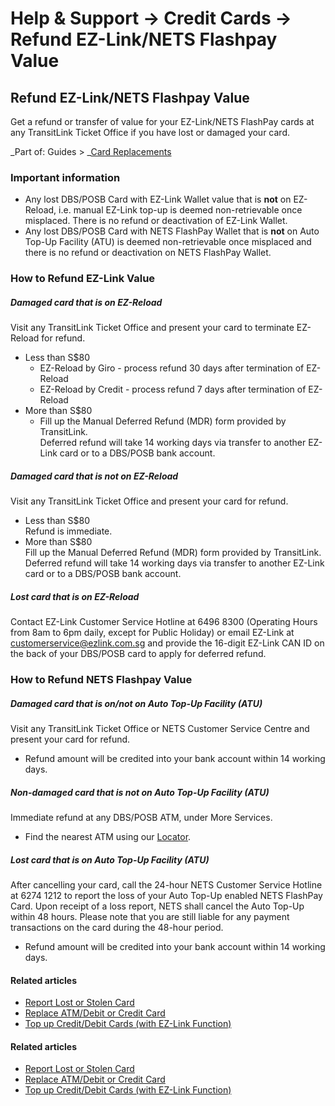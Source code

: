 # Help & Support -> Credit Cards -> Refund EZ-Link/NETS Flashpay Value

## Refund EZ-Link/NETS Flashpay Value

Get a refund or transfer of value for your EZ-Link/NETS FlashPay cards at any TransitLink Ticket Office if you have lost or damaged your card.

_Part of: Guides > _[Card Replacements](https://www.dbs.com.sg/personal/support/guide-card-replacement.html)

### Important information

  * Any lost DBS/POSB Card with EZ-Link Wallet value that is **not** on EZ-Reload, i.e. manual EZ-Link top-up is deemed non-retrievable once misplaced. There is no refund or deactivation of EZ-Link Wallet.
  * Any lost DBS/POSB Card with NETS FlashPay Wallet that is **not** on Auto Top-Up Facility (ATU) is deemed non-retrievable once misplaced and there is no refund or deactivation on NETS FlashPay Wallet.



### How to Refund EZ-Link Value

#####  Damaged card that is **on** EZ-Reload

Visit any TransitLink Ticket Office and present your card to terminate EZ-Reload for refund. 

  * Less than S$80 
    * EZ-Reload by Giro - process refund 30 days after termination of EZ-Reload
    * EZ-Reload by Credit - process refund 7 days after termination of EZ-Reload
  * More than S$80 
    * Fill up the Manual Deferred Refund (MDR) form provided by TransitLink.  
Deferred refund will take 14 working days via transfer to another EZ-Link card or to a DBS/POSB bank account. 



#####  Damaged card that is **not on** EZ-Reload

Visit any TransitLink Ticket Office and present your card for refund. 

  * Less than S$80  
Refund is immediate. 
  * More than S$80  
Fill up the Manual Deferred Refund (MDR) form provided by TransitLink. Deferred refund will take 14 working days via transfer to another EZ-Link card or to a DBS/POSB bank account. 



#####  Lost card that is **on** EZ-Reload

Contact EZ-Link Customer Service Hotline at 6496 8300 (Operating Hours from 8am to 6pm daily, except for Public Holiday) or email EZ-Link at [customerservice@ezlink.com.sg](mailto:customerservice@ezlink.com.sg) and provide the 16-digit EZ-Link CAN ID on the back of your DBS/POSB card to apply for deferred refund. 

  
  


### How to Refund NETS Flashpay Value

#####  Damaged card that is **on/not on** Auto Top-Up Facility (ATU)

Visit any TransitLink Ticket Office or NETS Customer Service Centre and present your card for refund. 

  * Refund amount will be credited into your bank account within 14 working days.



#####  Non-damaged card that is **not on** Auto Top-Up Facility (ATU)

Immediate refund at any DBS/POSB ATM, under More Services. 

  * Find the nearest ATM using our [Locator](https://www.dbs.com.sg/index/locator.page).



#####  Lost card that is **on** Auto Top-Up Facility (ATU)

After cancelling your card, call the 24-hour NETS Customer Service Hotline at 6274 1212 to report the loss of your Auto Top-Up enabled NETS FlashPay Card. Upon receipt of a loss report, NETS shall cancel the Auto Top-Up within 48 hours. Please note that you are still liable for any payment transactions on the card during the 48-hour period. 

  * Refund amount will be credited into your bank account within 14 working days.



#### Related articles

  * [Report Lost or Stolen Card](https://www.dbs.com.sg/personal/support/card-issues-lost-card.html)
  * [Replace ATM/Debit or Credit Card](https://www.dbs.com.sg/personal/support/card-issues-card-replacement.html)
  * [Top up Credit/Debit Cards (with EZ-Link Function)](https://www.dbs.com.sg/personal/support/card-matters-top-up-card-ezlink-function.html)



#### Related articles

  * [Report Lost or Stolen Card](https://www.dbs.com.sg/personal/support/card-issues-lost-card.html)
  * [Replace ATM/Debit or Credit Card](https://www.dbs.com.sg/personal/support/card-issues-card-replacement.html)
  * [Top up Credit/Debit Cards (with EZ-Link Function)](https://www.dbs.com.sg/personal/support/card-matters-top-up-card-ezlink-function.html)


